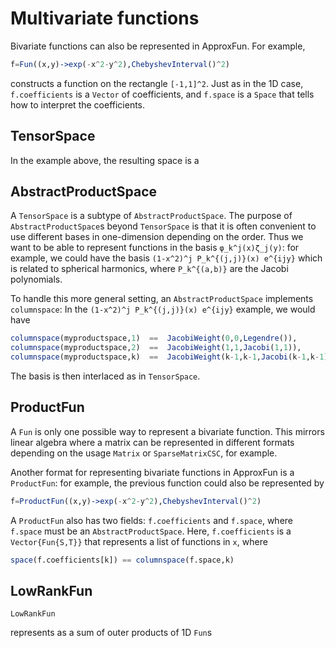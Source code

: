 # Multivariate functions

Bivariate functions can also be represented in ApproxFun.  For example,

```julia
f=Fun((x,y)->exp(-x^2-y^2),ChebyshevInterval()^2)
```

constructs a function on the rectangle `[-1,1]^2`.  Just as in the 1D case, `f.coefficients` is a `Vector` of coefficients, and `f.space` is a `Space` that tells how to interpret the coefficients.

## TensorSpace

In the example above, the resulting space is a


## AbstractProductSpace

A `TensorSpace` is a subtype of `AbstractProductSpace`.  The purpose of `AbstractProductSpace`s beyond `TensorSpace` is that it is often convenient to use different bases in one-dimension depending on the order.  Thus we want to be able to represent functions in the basis `φ_k^j(x)ζ_j(y)`: for example, we could have the basis `(1-x^2)^j P_k^{(j,j)}(x) e^{ijy}` which is related to spherical harmonics, where `P_k^{(a,b)}` are the Jacobi polynomials.

To handle this more general setting, an `AbstractProductSpace` implements `columnspace`:  In the `(1-x^2)^j P_k^{(j,j)}(x) e^{ijy}` example, we would have

```julia
columnspace(myproductspace,1)  ==  JacobiWeight(0,0,Legendre()),
columnspace(myproductspace,2)  ==  JacobiWeight(1,1,Jacobi(1,1)),
columnspace(myproductspace,k)  ==  JacobiWeight(k-1,k-1,Jacobi(k-1,k-1))
```

The basis is then interlaced as in `TensorSpace`.

## ProductFun

A `Fun` is only one possible way to represent a bivariate function.  This mirrors linear algebra where a matrix can be represented in different formats depending on the usage `Matrix` or `SparseMatrixCSC`, for example.

Another format for representing bivariate functions in ApproxFun is a `ProductFun`:  for example, the previous function could also be represented by

```julia
f=ProductFun((x,y)->exp(-x^2-y^2),ChebyshevInterval()^2)
```

A `ProductFun` also has two fields: `f.coefficients` and `f.space`, where `f.space` must be an `AbstractProductSpace`.   Here, `f.coefficients` is a `Vector{Fun{S,T}}` that represents a list of functions in `x`, where

```julia
space(f.coefficients[k]) == columnspace(f.space,k)
```

## LowRankFun

`LowRankFun`

represents as a sum of outer products of 1D `Fun`s
